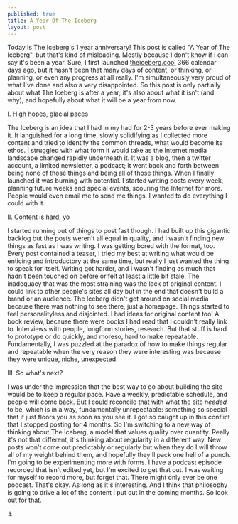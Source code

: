 ```yaml
---
published: true
title: A Year Of The Iceberg
layout: post
---
```


Today is The Iceberg's 1 year anniversary! This post is called "A Year of The Iceberg", but that's kind of misleading. Mostly because I don't know if I can say it's been a year. Sure, I first launched [theiceberg.cool](http://theiceberg.cool/) 366 calendar days ago, but it hasn't been that many days of content, or thinking, or planning, or even any progress at all really. I'm simultaneously very proud of what I've done and also a very disappointed. So this post is only partially about what The Iceberg is after a year; it's also about what it isn't (and why), and hopefully about what it will be a year from now.

I. High hopes, glacial paces

The Iceberg is an idea that I had in my had for 2-3 years before ever making it. It languished for a long time, slowly solidifying as I collected more content and tried to identify the common threads, what would become its ethos. I struggled with what form it would take as the Internet media landscape changed rapidly underneath it. It was a blog, then a twitter account, a limited newsletter, a podcast; it went back and forth between being none of those things and being all of those things. When I finally launched it was burning with potential. I started writing posts every week, planning future weeks and special events, scouring the Internet for more. People would even email me to send me things. I wanted to do everything I could with it.

II. Content is hard, yo

I started running out of things to post fast though. I had built up this gigantic backlog but the posts weren't all equal in quality, and I wasn't finding new things as fast as I was writing. I was getting bored with the format, too. Every post contained a teaser, I tried my best at writing what would be enticing and introductory at the same time, but really I just wanted the thing to speak for itself. Writing got harder, and I wasn't finding as much that hadn't been touched on before or felt at least a little bit stale.
The inadequacy that was the most straining was the lack of original content. I could link to other people's sites all day but in the end that doesn't build a brand or an audience. The Iceberg didn't get around on social media because there was nothing to see there, just a homepage. Things started to feel personalityless and disjointed.
I had ideas for original content too! A book review, because there were books I had read that I couldn't really link to. Interviews with people, longform stories, research. But that stuff is hard to prototype or do quickly, and moreso, hard to make repeatable. Fundamentally, I was puzzled at the paradox of how to make things regular and repeatable when the very reason they were interesting was because they were unique, niche, unexpected. 

III. So what's next?

I was under the impression that the best way to go about building the site would be to keep a regular pace. Have a weekly, predictable schedule, and people will come back. But I could reconcile that with what the site *needed* to be, which is in a way, fundamentally unrepeatable: something so special that it just floors you as soon as you see it. I got so caught up in this conflict that I stopped posting for 4 months.
So I'm switching to a new way of thinking about The Iceberg, a model that values quality over quantity. Really it's not that different, it's thinking about regularity in a different way. New posts won't come out predictably or regularly but when they do I will throw all of my weight behind them, and hopefully they'll pack one hell of a punch.
I'm going to be experimenting more with forms. I have a podcast episode recorded that isn't edited yet, but I'm excited to get that out. I was waiting for myself to record more, but forget that. There might only ever be one podcast. That's okay. As long as it's interesting. And I think that philosophy is going to drive a lot of the content I put out in the coming months. So look out for that.

⚓️
